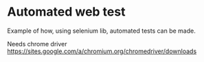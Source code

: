 # Automated web test

Example of how, using selenium lib, automated tests can be made.

Needs chrome
driver https://sites.google.com/a/chromium.org/chromedriver/downloads
